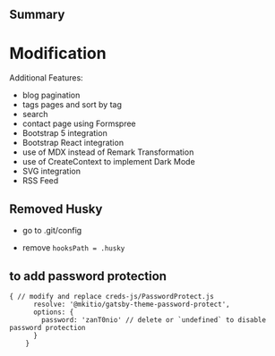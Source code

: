 ## Summary

# Modification

Additional Features:

- blog pagination
- tags pages and sort by tag
- search
- contact page using Formspree
- Bootstrap 5 integration
- Bootstrap React integration
- use of MDX instead of Remark Transformation
- use of CreateContext to implement Dark Mode
- SVG integration
- RSS Feed

## Removed Husky

- go to .git/config

- remove `hooksPath = .husky`

## to add password protection

```
{ // modify and replace creds-js/PasswordProtect.js
      resolve: '@mkitio/gatsby-theme-password-protect',
      options: {
        password: 'zanT0nio' // delete or `undefined` to disable password protection
      }
    }
```
